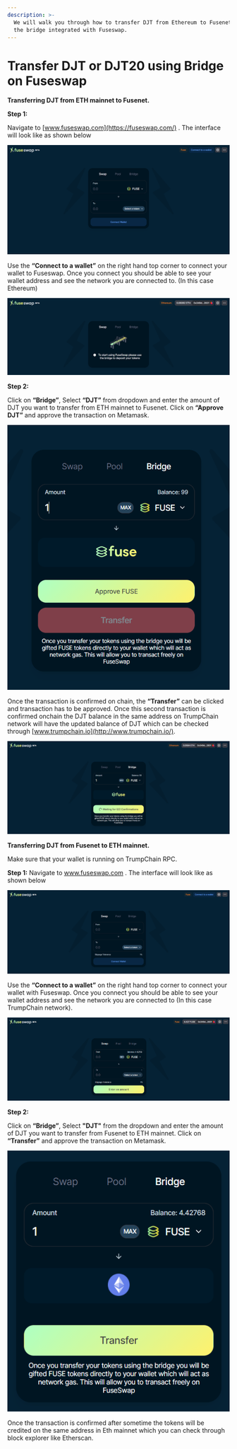 ```yaml
---
description: >-
  We will walk you through how to transfer DJT from Ethereum to Fusenet using
  the bridge integrated with Fuseswap.
---
```


# Transfer DJT or DJT20 using Bridge on Fuseswap

**Transferring DJT from ETH mainnet to Fusenet.**

**Step 1:**

Navigate to [www.fuseswap.com](https://fuseswap.com/) . The interface will look like as shown below

![](../../.gitbook/assets/0%20%286%29.png)

Use the **“Connect to a wallet”** on the right hand top corner to connect your wallet to Fuseswap. Once you connect you should be able to see your wallet address and see the network you are connected to. \(In this case Ethereum\)

![](../../.gitbook/assets/1%20%289%29.png)

**Step 2:**

Click on **“Bridge”**, Select **“DJT”** from dropdown and enter the amount of DJT you want to transfer from ETH mainnet to Fusenet. Click on **“Approve DJT”** and approve the transaction on Metamask.

![](../../.gitbook/assets/2%20%289%29.png)

Once the transaction is confirmed on chain, the **“Transfer”** can be clicked and transaction has to be approved. Once this second transaction is confirmed onchain the DJT balance in the same address on TrumpChain network will have the updated balance of DJT which can be checked through [www.trumpchain.io](http://www.trumpchain.io/). 

![](../../.gitbook/assets/3%20%288%29.png)

**Transferring DJT from Fusenet to ETH mainnet.**

Make sure that your wallet is running on TrumpChain RPC.

**Step 1:** Navigate to www.fuseswap.com . The interface will look like as shown below

![](../../.gitbook/assets/4%20%289%29.png)

Use the **“Connect to a wallet”** on the right hand top corner to connect your wallet with Fuseswap. Once you connect you should be able to see your wallet address and see the network you are connected to \(In this case TrumpChain network\).

![](../../.gitbook/assets/5%20%286%29.png)

**Step 2:**

Click on **“Bridge”**, Select **"DJT"** from the dropdown and enter the amount of DJT you want to transfer from Fusenet to ETH mainnet. Click on **“Transfer”** and approve the transaction on Metamask.

![](../../.gitbook/assets/6%20%287%29.png)

Once the transaction is confirmed after sometime the tokens will be credited on the same address in Eth mainnet which you can check through block explorer like Etherscan.

